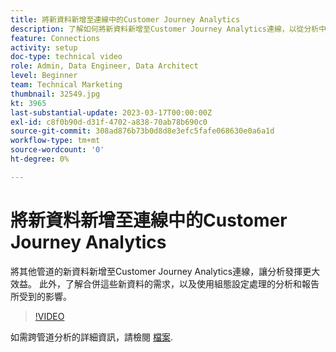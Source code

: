 ```yaml
---
title: 將新資料新增至連線中的Customer Journey Analytics
description: 了解如何將新資料新增至Customer Journey Analytics連線，以從分析中獲得更多價值。
feature: Connections
activity: setup
doc-type: technical video
role: Admin, Data Engineer, Data Architect
level: Beginner
team: Technical Marketing
thumbnail: 32549.jpg
kt: 3965
last-substantial-update: 2023-03-17T00:00:00Z
exl-id: c8f0b90d-d31f-4702-a838-70ab78b690c0
source-git-commit: 308ad876b73b0d8d8e3efc5fafe068630e0a6a1d
workflow-type: tm+mt
source-wordcount: '0'
ht-degree: 0%

---
```


# 將新資料新增至連線中的Customer Journey Analytics

將其他管道的新資料新增至Customer Journey Analytics連線，讓分析發揮更大效益。 此外，了解合併這些新資料的需求，以及使用組態設定處理的分析和報告所受到的影響。

>[!VIDEO](https://video.tv.adobe.com/v/32549/?learn=on&quality=12)

如需跨管道分析的詳細資訊，請檢閱 [檔案](https://experienceleague.adobe.com/docs/analytics-platform/using/cca/overview.html?lang=zh-Hant).
